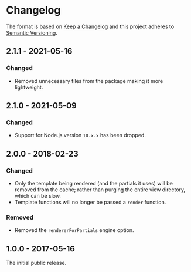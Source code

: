 # Changelog

The format is based on [Keep a Changelog](http://keepachangelog.com/) and this project adheres to [Semantic Versioning](https://semver.org/spec/v2.0.0.html).

## 2.1.1 - 2021-05-16

### Changed

- Removed unnecessary files from the package making it more lightweight.

## 2.1.0 - 2021-05-09

### Changed

- Support for Node.js version `10.x.x` has been dropped.

## 2.0.0 - 2018-02-23

### Changed

- Only the template being rendered (and the partials it uses) will be removed from the cache; rather than purging the entire view directory, which can be slow.
- Template functions will no longer be passed a `render` function.

### Removed

- Removed the `rendererForPartials` engine option.

## 1.0.0 - 2017-05-16

The initial public release.
